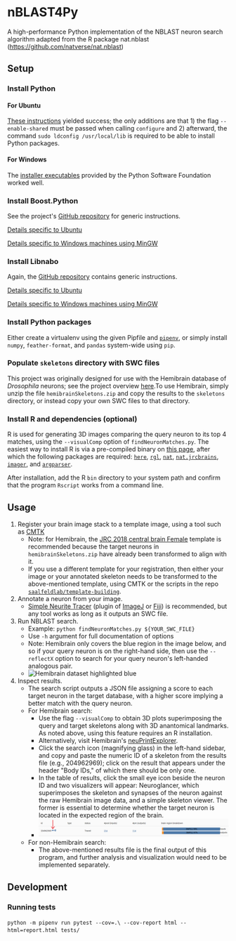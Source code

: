 # nBLAST4Py
A high-performance Python implementation of the NBLAST neuron search algorithm adapted from the R package nat.nblast (https://github.com/natverse/nat.nblast)

## Setup
### Install Python
#### For Ubuntu
[These instructions](https://tecadmin.net/install-python-3-8-ubuntu/) yielded success; the only additions are that 1) the flag `--enable-shared` must be passed when calling `configure` and 2) afterward, the command `sudo ldconfig /usr/local/lib` is required to be able to install Python packages.
#### For Windows
The [installer executables](https://www.python.org/downloads/) provided by the Python Software Foundation worked well.
### Install Boost.Python
See the project's [GitHub repository](https://github.com/boostorg/python#build) for generic instructions.

[Details specific to Ubuntu](boostUbuntu.md)

[Details specific to Windows machines using MinGW](boostPythonMinGW.md)
### Install Libnabo
Again, the [GitHub repository](https://github.com/ethz-asl/libnabo#compilation) contains generic instructions.

[Details specific to Ubuntu](libnaboUbuntu.md)

[Details specific to Windows machines using MinGW](libnaboWin.md)
### Install Python packages
Either create a virtualenv using the given Pipfile and [`pipenv`](https://github.com/pypa/pipenv), or simply install `numpy`, `feather-format`, and `pandas` system-wide using `pip`.
### Populate `skeletons` directory with SWC files
This project was originally designed for use with the Hemibrain database of _Drosophila_ neurons; see the project overview [here](https://www.janelia.org/project-team/flyem/hemibrain).To use Hemibrain, simply unzip the file `hemibrainSkeletons.zip` and copy the results to the `skeletons` directory, or instead copy your own SWC files to that directory.
### Install R and dependencies (optional)
R is used for generating 3D images comparing the query neuron to its top 4 matches, using the `--visualComp` option of `findNeuronMatches.py`. The easiest way to install R is via a pre-compiled binary on [this page](https://cran.r-project.org/), after which the following packages are required: [`here`](https://github.com/krlmlr/here), [`rgl`](https://r-forge.r-project.org/projects/rgl/), [`nat`](https://github.com/natverse/nat), [`nat.jrcbrains`](https://github.com/natverse/nat.jrcbrains), [`imager`](http://dahtah.github.io/imager/), and [`argparser`](https://bitbucket.org/djhshih/argparser/src/master/).

After installation, add the R `bin` directory to your system path and confirm that the program `Rscript` works from a command line.

## Usage
1. Register your brain image stack to a template image, using a tool such as [CMTK](https://www.nitrc.org/projects/cmtk/)
    - Note: for Hemibrain, the [JRC 2018 central brain Female](https://www.janelia.org/open-science/jrc-2018-brain-templates) template is recommended because the target neurons in `hemibrainSkeletons.zip` have already been transformed to align with it.
    - If you use a different template for your registration, then either your image or your annotated skeleton needs to be transformed to the above-mentioned template, using CMTK or the scripts in the repo [`saalfeldlab/template-building`](https://github.com/saalfeldlab/template-building).
2. Annotate a neuron from your image.
    - [Simple Neurite Tracer](https://imagej.net/Simple_Neurite_Tracer) (plugin of [ImageJ](https://imagej.net/Welcome) or [Fiji](https://fiji.sc/)) is recommended, but any tool works as long as it outputs an SWC file.
3. Run NBLAST search.
    - Example: `python findNeuronMatches.py ${YOUR_SWC_FILE}`
    - Use `-h` argument for full documentation of options
    - Note: Hemibrain only covers the blue region in the image below, and so if your query neuron is on the right-hand side, then use the `--reflectX` option to search for your query neuron's left-handed analogous pair.
    - ![Hemibrain dataset highlighted blue](https://www.janelia.org/sites/default/files/hemibrain_logo-gray-322x227.png)
4. Inspect results.
    - The search script outputs a JSON file assigning a score to each target neuron in the target database, with a higher score implying a better match with the query neuron.
    - For Hemibrain search:
      - Use the flag `--visualComp` to obtain 3D plots superimposing the query and target skeletons along with 3D anantomical landmarks. As noted above, using this feature requires an R installation.
      - Alternatively, visit Hemibrain's [neuPrintExplorer](https://neuprint.janelia.org/?dataset=hemibrain:v1.0.1&qt=findneurons).
      - Click the search icon (magnifying glass) in the left-hand sidebar, and copy and paste the numeric ID of a skeleton from the results file (e.g., 204962969); click on the result that appears under the header "Body IDs," of which there should be only one.
      - In the table of results, click the small eye icon beside the neuron ID and two visualizers will appear: Neuroglancer, which superimposes the skeleton and synapses of the neuron against the raw Hemibrain image data, and a simple skeleton viewer. The former is essential to determine whether the target neuron is located in the expected region of the brain.
      - ![Hemibrain button to activate visualizer](visualizeButton.png)
    - For non-Hemibrain search:
      - The above-mentioned results file is the final output of this program, and further analysis and visualization would need to be implemented separately.

## Development
### Running tests
`python -m pipenv run pytest --cov=.\ --cov-report html --html=report.html tests/`
